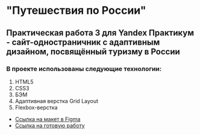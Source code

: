 # "Путешествия по России"

## Практическая работа 3 для Yandex Практикум - сайт-одностраничник с адаптивным дизайном, посвящённый туризму в России

### В проекте использованы следующие технологии:
1. HTML5 
2. CSS3 
3. БЭМ 
4. Адаптивная верстка Grid Layout
5. Flexbox-верстка

* [Ссылка на макет в Figma](https://www.figma.com/file/5S2WSbEFL6awjVWJ0NWL8Q/Sprint-3_-Russia-_-desktop-mobile?node-id=28503%3A0)
* [Ссылка на готовую работу](https://tatyanakora.github.io/russian-travel/)

